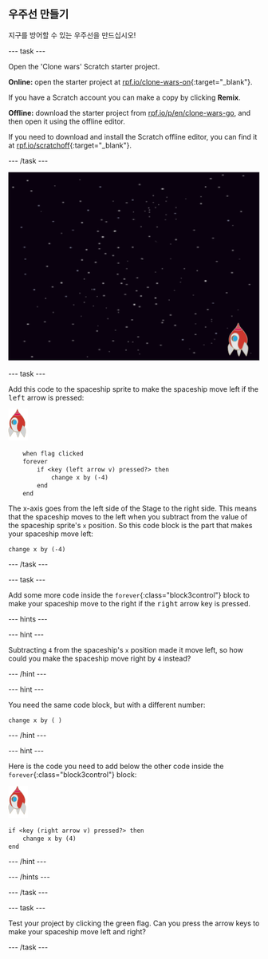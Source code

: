 ## 우주선 만들기

지구를 방어할 수 있는 우주선을 만드십시오!

\--- task \---

Open the 'Clone wars' Scratch starter project.

**Online:** open the starter project at [rpf.io/clone-wars-on](http://rpf.io/clone-wars-on){:target="_blank"}.

If you have a Scratch account you can make a copy by clicking **Remix**.

**Offline:** download the starter project from [rpf.io/p/en/clone-wars-go](http://rpf.io/p/en/clone-wars-go), and then open it using the offline editor.

If you need to download and install the Scratch offline editor, you can find it at [rpf.io/scratchoff](https://rpf.io/scratchoff){:target="_blank"}.

\--- /task \---

![starter project](images/starter-project.png)

\--- task \---

Add this code to the spaceship sprite to make the spaceship move left if the <kbd>left</kbd> arrow is pressed:

![rocket sprite](images/rocket-sprite.png)

```blocks3
    when flag clicked
    forever
        if <key (left arrow v) pressed?> then
            change x by (-4)
        end
    end
```

The x-axis goes from the left side of the Stage to the right side. This means that the spaceship moves to the left when you subtract from the value of the spaceship sprite's `x` position. So this code block is the part that makes your spaceship move left:

```blocks3
change x by (-4)
```

\--- /task \---

\--- task \---

Add some more code inside the `forever`{:class="block3control"} block to make your spaceship move to the right if the <kbd>right</kbd> arrow key is pressed.

\--- hints \---

\--- hint \---

Subtracting `4` from the spaceship's `x` position made it move left, so how could you make the spaceship move right by `4` instead?

\--- /hint \---

\--- hint \---

You need the same code block, but with a different number:

```blocks3
change x by ( )
```

\--- /hint \---

\--- hint \---

Here is the code you need to add below the other code inside the `forever`{:class="block3control"} block:

![rocket sprite](images/rocket-sprite.png)

```blocks3
if <key (right arrow v) pressed?> then
    change x by (4)
end
```

\--- /hint \---

\--- /hints \---

\--- /task \---

\--- task \---

Test your project by clicking the green flag. Can you press the arrow keys to make your spaceship move left and right?

\--- /task \---